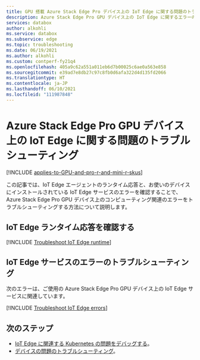 ```yaml
---
title: GPU 搭載 Azure Stack Edge Pro デバイス上の IoT Edge に関する問題のトラブルシューティング | Microsoft Docs
description: Azure Stack Edge Pro GPU デバイス上の IoT Edge に関するエラーのトラブルシューティング方法について説明します。
services: databox
author: alkohli
ms.service: databox
ms.subservice: edge
ms.topic: troubleshooting
ms.date: 06/19/2021
ms.author: alkohli
ms.custom: contperf-fy21q4
ms.openlocfilehash: 405a9c62a551a011eb6d7b00025c6ae0a563e858
ms.sourcegitcommit: e39ad7e8db27c97c8fb0d6afa322d4d135fd2066
ms.translationtype: HT
ms.contentlocale: ja-JP
ms.lasthandoff: 06/10/2021
ms.locfileid: "111987848"
---
```

# <a name="troubleshoot-iot-edge-issues-on-your-azure-stack-edge-pro-gpu-device"></a>Azure Stack Edge Pro GPU デバイス上の IoT Edge に関する問題のトラブルシューティング 

[!INCLUDE [applies-to-GPU-and-pro-r-and-mini-r-skus](../../includes/azure-stack-edge-applies-to-gpu-pro-r-mini-r-sku.md)]

この記事では、IoT Edge エージェントのランタイム応答と、お使いのデバイスにインストールされている IoT Edge サービスのエラーを確認することで、Azure Stack Edge Pro GPU デバイス上のコンピューティング関連のエラーをトラブルシューティングする方法について説明します。

## <a name="review-iot-edge-runtime-responses"></a>IoT Edge ランタイム応答を確認する

[!INCLUDE [Troubleshoot IoT Edge runtime](../../includes/azure-stack-edge-iot-troubleshoot-compute.md)]

## <a name="troubleshoot-iot-edge-service-errors"></a>IoT Edge サービスのエラーのトラブルシューティング

次のエラーは、ご使用の Azure Stack Edge Pro GPU デバイス上の IoT Edge サービスに関連しています。

[!INCLUDE [Troubleshoot IoT Edge errors](../../includes/azure-stack-edge-iot-troubleshoot-compute-error-detail.md)]


## <a name="next-steps"></a>次のステップ

- [IoT Edge に関連する Kubernetes の問題をデバッグする](azure-stack-edge-gpu-connect-powershell-interface.md#debug-kubernetes-issues-related-to-iot-edge)。
- [デバイスの問題のトラブルシューティング](azure-stack-edge-gpu-troubleshoot.md)。